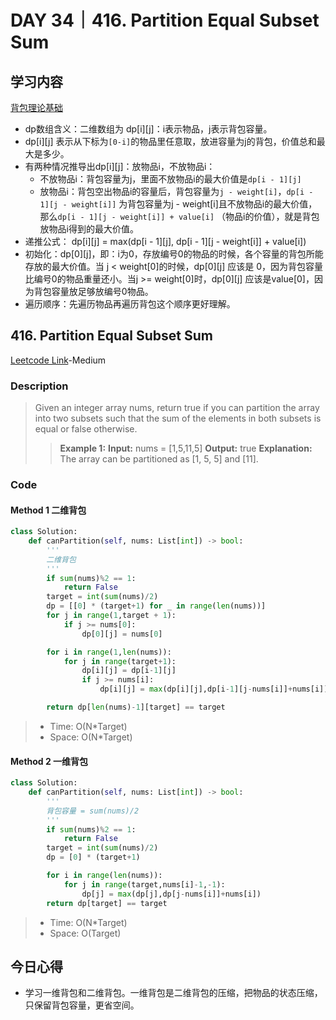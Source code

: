 # DAY 34｜416. Partition Equal Subset Sum
## 学习内容
[背包理论基础](https://programmercarl.com/%E8%83%8C%E5%8C%85%E7%90%86%E8%AE%BA%E5%9F%BA%E7%A1%8001%E8%83%8C%E5%8C%85-1.html)
- dp数组含义：二维数组为 dp[i][j]：i表示物品，j表示背包容量。
- dp[i][j] 表示从下标为`[0-i]`的物品里任意取，放进容量为j的背包，价值总和最大是多少。
- 有两种情况推导出dp[i][j]：放物品i，不放物品i：
  - 不放物品i：背包容量为j，里面不放物品i的最大价值是`dp[i - 1][j]`
  - 放物品i：背包空出物品i的容量后，背包容量为`j - weight[i]`，`dp[i - 1][j - weight[i]]` 为背包容量为j - weight[i]且不放物品i的最大价值，那么`dp[i - 1][j - weight[i]] + value[i]` （物品i的价值），就是背包放物品i得到的最大价值。
- 递推公式： dp[i][j] = max(dp[i - 1][j], dp[i - 1][j - weight[i]] + value[i])
- 初始化：dp[0][j]，即：i为0，存放编号0的物品的时候，各个容量的背包所能存放的最大价值。当 j < weight[0]的时候，dp[0][j] 应该是 0，因为背包容量比编号0的物品重量还小。当j >= weight[0]时，dp[0][j] 应该是value[0]，因为背包容量放足够放编号0物品。
- 遍历顺序：先遍历物品再遍历背包这个顺序更好理解。
## 416. Partition Equal Subset Sum
[Leetcode Link](https://leetcode.cn/problems/partition-equal-subset-sum/description/)-Medium
### Description
>Given an integer array nums, return true if you can partition the array into two subsets such that the sum of the elements in both subsets is equal or false otherwise.
>>**Example 1:**
>>**Input:**
>>nums = [1,5,11,5]
>>**Output:**
>>true
>>**Explanation:**
>>The array can be partitioned as [1, 5, 5] and [11].
### Code
#### Method 1 二维背包
```python
class Solution:
    def canPartition(self, nums: List[int]) -> bool:
        '''
        二维背包
        '''
        if sum(nums)%2 == 1:
            return False
        target = int(sum(nums)/2)
        dp = [[0] * (target+1) for _ in range(len(nums))]
        for j in range(1,target + 1):
            if j >= nums[0]:
                dp[0][j] = nums[0]

        for i in range(1,len(nums)):
            for j in range(target+1):
                dp[i][j] = dp[i-1][j]
                if j >= nums[i]:
                    dp[i][j] = max(dp[i][j],dp[i-1][j-nums[i]]+nums[i])

        return dp[len(nums)-1][target] == target
```
> - Time: O(N*Target)
> - Space: O(N*Target)
#### Method 2 一维背包
```python
class Solution:
    def canPartition(self, nums: List[int]) -> bool:
        '''
        背包容量 = sum(nums)/2
        '''
        if sum(nums)%2 == 1:
            return False
        target = int(sum(nums)/2)
        dp = [0] * (target+1)

        for i in range(len(nums)):
            for j in range(target,nums[i]-1,-1):
                dp[j] = max(dp[j],dp[j-nums[i]]+nums[i])
        return dp[target] == target
```
> - Time: O(N*Target)
> - Space: O(Target)
## 今日心得
- 学习一维背包和二维背包。一维背包是二维背包的压缩，把物品的状态压缩，只保留背包容量，更省空间。
